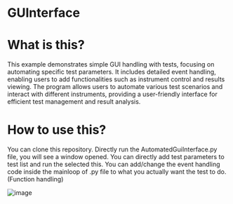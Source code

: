 # GUInterface


# What is this?
This example demonstrates simple GUI handling with tests, focusing on automating specific test parameters. 
It includes detailed event handling, enabling users to add functionalities such as instrument control and results viewing. 
The program allows users to automate various test scenarios and interact with different instruments, providing a user-friendly interface for efficient test management and result analysis.


# How to use this?
You can clone this repository. 
Directly run the AutomatedGuiInterface.py file, you will see a window opened. 
You can directly add test parameters to test list and run the selected this. 
You can add/change the event handling code inside the mainloop of .py file to what you actually want the test to do. (Function handling)

![image](https://github.com/user-attachments/assets/a1dd7dcf-57a7-4397-879f-8a9b6e880a04)




